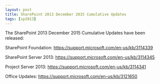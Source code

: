 ```yaml
---
layout: post
title: SharePoint 2013 December 2015 Cumulative Updates
tags: [sp2013]
---
```


The SharePoint 2013 December 2015 Cumulative Updates have been released:

SharePoint Foundation: <https://support.microsoft.com/en-us/kb/3114339>

SharePoint Server 2013: <https://support.microsoft.com/en-us/kb/3114345>

Project Server 2013: <https://support.microsoft.com/en-us/kb/3114341>

Office Updates: <https://support.microsoft.com/en-us/kb/3121650>
